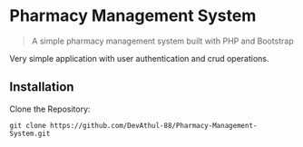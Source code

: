 # Pharmacy Management System
> A simple pharmacy management system built with PHP and Bootstrap


Very simple application with user authentication and crud operations. 


## Installation

Clone the Repository:

```
git clone https://github.com/DevAthul-88/Pharmacy-Management-System.git
```
